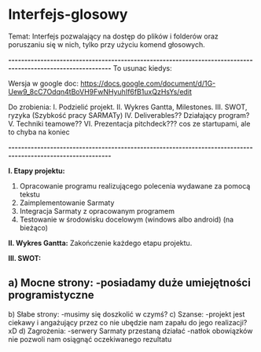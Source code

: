 # Interfejs-glosowy
Temat: Interfejs pozwalający na dostęp do plików i folderów oraz poruszaniu się w nich, tylko przy użyciu komend głosowych.

<b>------------------------------------------------------------------------------------------------------------</b>
To usunac kiedys:

Wersja w google doc: https://docs.google.com/document/d/1G-Uew9_8cC7Odqn4tBoVH9FwNHyuhIf6fB1uxQzHsYs/edit

Do zrobienia:
I. Podzielić projekt.
II. Wykres Gantta, Milestones.
III. SWOT, ryzyka (Szybkość pracy SARMATy)
IV. Deliverables?? Działający program?
V. Techniki teamowe?? 
VI. Prezentacja pitchdeck??? cos ze startupami, ale to chyba na koniec

<b>------------------------------------------------------------------------------------------------------------</b>

<b>I. Etapy projektu:</b>
1. Opracowanie programu realizującego polecenia wydawane za pomocą tekstu
2. Zaimplementowanie Sarmaty
3. Integracja Sarmaty z opracowanym programem
4. Testowanie w środowisku docelowym (windows albo android) (na bieżąco)

<b>II. Wykres Gantta:</b>
Zakończenie każdego etapu projektu.

<b>III. SWOT:</b>

a) Mocne strony:
-posiadamy duże umiejętności programistyczne
-
b) Słabe strony:
-musimy się doszkolić w czymś?
c) Szanse:
-projekt jest ciekawy i angażujący przez co nie ubędzie nam zapału do jego realizacji? xD
d) Zagrożenia:
-serwery Sarmaty przestaną działać
-natłok obowiązków nie pozwoli nam osiągnąć oczekiwanego rezultatu
